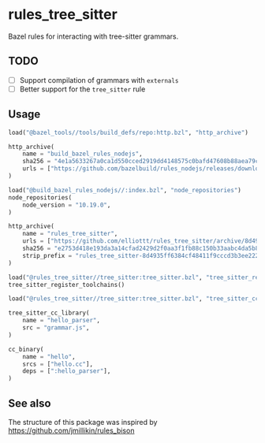 # rules_tree_sitter

Bazel rules for interacting with tree-sitter grammars.

## TODO

* [ ] Support compilation of grammars with `externals`
* [ ] Better support for the `tree_sitter` rule

## Usage

```python
load("@bazel_tools//tools/build_defs/repo:http.bzl", "http_archive")

http_archive(
    name = "build_bazel_rules_nodejs",
    sha256 = "4e1a5633267a0ca1d550cced2919dd4148575c0bafd47608b88aea79c41b5ca3",
    urls = ["https://github.com/bazelbuild/rules_nodejs/releases/download/4.2.0/rules_nodejs-4.2.0.tar.gz"],
)

load("@build_bazel_rules_nodejs//:index.bzl", "node_repositories")
node_repositories(
    node_version = "10.19.0",
)

http_archive(
    name = "rules_tree_sitter",
    urls = ["https://github.com/elliottt/rules_tree_sitter/archive/8d4935ff6384cf48411f9cccd3b3ee22231a2893.tar.gz"],
    sha256 = "e2753d418e193da3a14cfad2429d2f0aa3f1fb88c150b33aabc4da5b8b6ba6fb",
    strip_prefix = "rules_tree_sitter-8d4935ff6384cf48411f9cccd3b3ee22231a2893",
)

load("@rules_tree_sitter//tree_sitter:tree_sitter.bzl", "tree_sitter_register_toolchains")
tree_sitter_register_toolchains()
```

```python
load("@rules_tree_sitter//tree_sitter:tree_sitter.bzl", "tree_sitter_cc_library")

tree_sitter_cc_library(
    name = "hello_parser",
    src = "grammar.js",
)

cc_binary(
    name = "hello",
    srcs = ["hello.cc"],
    deps = [":hello_parser"],
)
```

## See also

The structure of this package was inspired by
https://github.com/jmillikin/rules_bison
